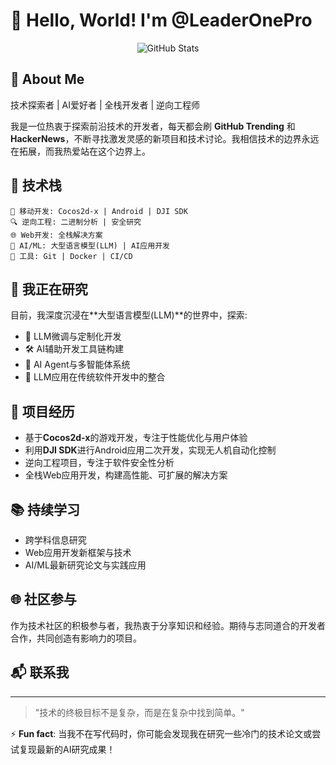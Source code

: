 # 👋 Hello, World! I'm @LeaderOnePro

<div align="center">
  <img src="https://github-readme-stats.vercel.app/api?username=LeaderOnePro&show_icons=true&theme=radical" alt="GitHub Stats" />
</div>

## 💫 About Me

技术探索者 | AI爱好者 | 全栈开发者 | 逆向工程师

我是一位热衷于探索前沿技术的开发者，每天都会刷 **GitHub Trending** 和 **HackerNews**，不断寻找激发灵感的新项目和技术讨论。我相信技术的边界永远在拓展，而我热爱站在这个边界上。

## 🚀 技术栈

```
📱 移动开发: Cocos2d-x | Android | DJI SDK
🔍 逆向工程: 二进制分析 | 安全研究
🌐 Web开发: 全栈解决方案
🤖 AI/ML: 大型语言模型(LLM) | AI应用开发
🔧 工具: Git | Docker | CI/CD
```

## 🔭 我正在研究

目前，我深度沉浸在**大型语言模型(LLM)**的世界中，探索:

- 🧠 LLM微调与定制化开发
- 🛠️ AI辅助开发工具链构建
- 🤝 AI Agent与多智能体系统
- 🔄 LLM应用在传统软件开发中的整合

## 🌟 项目经历

- 基于**Cocos2d-x**的游戏开发，专注于性能优化与用户体验
- 利用**DJI SDK**进行Android应用二次开发，实现无人机自动化控制
- 逆向工程项目，专注于软件安全性分析
- 全栈Web应用开发，构建高性能、可扩展的解决方案

## 📚 持续学习

- 跨学科信息研究
- Web应用开发新框架与技术
- AI/ML最新研究论文与实践应用

## 🌐 社区参与

作为技术社区的积极参与者，我热衷于分享知识和经验。期待与志同道合的开发者合作，共同创造有影响力的项目。

## 📬 联系我

[//]: # (请添加您的联系方式)

---

> "技术的终极目标不是复杂，而是在复杂中找到简单。" 

⚡ **Fun fact**: 当我不在写代码时，你可能会发现我在研究一些冷门的技术论文或尝试复现最新的AI研究成果！
